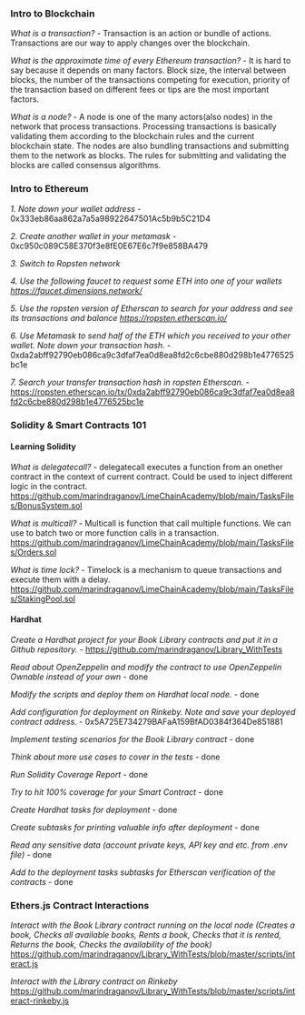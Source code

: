 ### Intro to Blockchain
*What is a transaction?* - Transaction is an action or bundle of actions. Transactions are our way to apply
changes over the blockchain.

*What is the approximate time of every Ethereum transaction?* - It is hard to say because it depends on many factors. Block size, the interval
between blocks, the number of the transactions competing for execution, priority of the transaction based on different fees or tips are
the most important factors.

*What is a node?* - A node is one of the many actors(also nodes) in the network that process transactions.
Processing transactions is basically validating them according to the blockchain rules and the current blockchain state.
The nodes are also bundling transactions and submitting them to the network as blocks. The rules for submitting and validating the
blocks are called consensus algorithms.

### Intro to Ethereum
*1. Note down your wallet address* - 0x333eb86aa862a7a5a98922647501Ac5b9b5C21D4

*2. Create another wallet in your metamask* - 0xc950c089C58E370f3e8fE0E67E6c7f9e858BA479

*3. Switch to Ropsten network*

*4. Use the following faucet to request some ETH into one of your wallets https://faucet.dimensions.network/*

*5. Use the ropsten version of Etherscan to search for your address and see its transactions and balance https://ropsten.etherscan.io/*

*6. Use Metamask to send half of the ETH which you received to your other wallet. Note down your transaction hash.* - 0xda2abff92790eb086ca9c3dfaf7ea0d8ea8fd2c6cbe880d298b1e4776525bc1e

*7. Search your transfer transaction hash in ropsten Etherscan.* - https://ropsten.etherscan.io/tx/0xda2abff92790eb086ca9c3dfaf7ea0d8ea8fd2c6cbe880d298b1e4776525bc1e

### Solidity & Smart Contracts 101

#### Learning Solidity

*What is delegatecall?* - delegatecall executes a function from an onether contract in the context of current contract.
Could be used to inject different logic in the contract. https://github.com/marindraganov/LimeChainAcademy/blob/main/TasksFiles/BonusSystem.sol

*What is multicall?* - Multicall is function that call multiple functions. We can use to batch two or more function calls in a transaction.
https://github.com/marindraganov/LimeChainAcademy/blob/main/TasksFiles/Orders.sol

*What is time lock?* - Timelock is a mechanism to queue transactions and execute them with a delay.
https://github.com/marindraganov/LimeChainAcademy/blob/main/TasksFiles/StakingPool.sol

#### Hardhat

*Create a Hardhat project for your Book Library contracts and put it in a Github repository.* - https://github.com/marindraganov/Library_WithTests

*Read about OpenZeppelin and modify the contract to use OpenZeppelin Ownable instead of your own* - done

*Modify the scripts and deploy them on Hardhat local node.*  - done

*Add configuration for deployment on Rinkeby. Note and save your deployed contract address.*  - 0x5A725E734279BAFaA159BfAD0384f364De851881

*Implement testing scenarios for the Book Library contract* - done

*Think about more use cases to cover in the tests* - done

*Run Solidity Coverage Report* - done

*Try to hit 100% coverage for your Smart Contract* - done

*Create Hardhat tasks for deployment* - done

*Create subtasks for printing valuable info after deployment* - done

*Read any sensitive data (account private keys, API key and etc. from .env file)*  - done

*Add to the deployment tasks subtasks for Etherscan verification of the contracts* - done

### Ethers.js Contract Interactions

*Interact with the Book Library contract running on the local node (Creates a book, Checks all available books, Rents a book, Checks that it is rented, Returns the book, Checks the availability of the book)*
https://github.com/marindraganov/Library_WithTests/blob/master/scripts/interact.js

*Interact with the Library contract on Rinkeby*
https://github.com/marindraganov/Library_WithTests/blob/master/scripts/interact-rinkeby.js